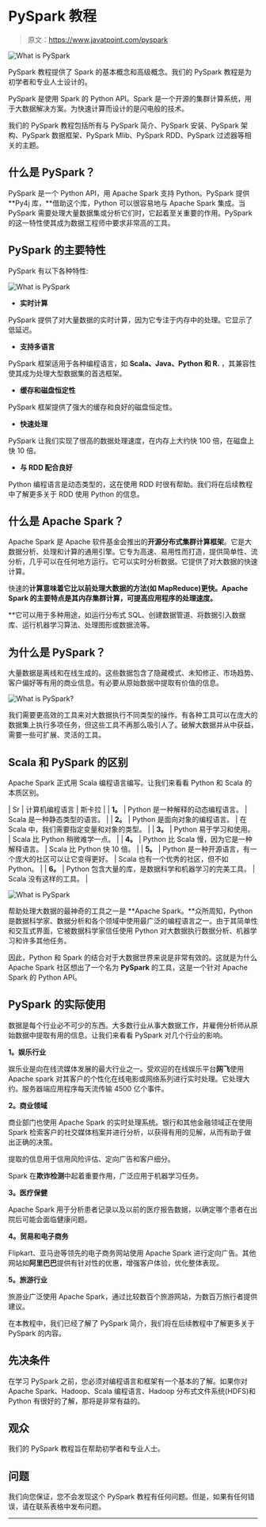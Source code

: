 # PySpark 教程

> 原文：<https://www.javatpoint.com/pyspark>

![What is PySpark](img/f50c2516c59c4a4243e7bb961921a082.png)

PySpark 教程提供了 Spark 的基本概念和高级概念。我们的 PySpark 教程是为初学者和专业人士设计的。

PySpark 是使用 Spark 的 Python API。Spark 是一个开源的集群计算系统，用于大数据解决方案。为快速计算而设计的是闪电般的技术。

我们的 PySpark 教程包括所有与 PySpark 简介、PySpark 安装、PySpark 架构、PySpark 数据框架、PySpark Mlib、PySpark RDD、PySpark 过滤器等相关的主题。

## 什么是 PySpark？

PySpark 是一个 Python API，用 Apache Spark 支持 Python。PySpark 提供 **Py4j 库，**借助这个库，Python 可以很容易地与 Apache Spark 集成。当 PySpark 需要处理大量数据集或分析它们时，它起着至关重要的作用。PySpark 的这一特性使其成为数据工程师中要求非常高的工具。

## PySpark 的主要特性

PySpark 有以下各种特性:

![What is PySpark](img/f978e8820d2dd3896914b6711cd6b1a3.png)

*   **实时计算**

PySpark 提供了对大量数据的实时计算，因为它专注于内存中的处理。它显示了低延迟。

*   **支持多语言**

PySpark 框架适用于各种编程语言，如 **Scala、Java、Python 和 R.** ，其兼容性使其成为处理大型数据集的首选框架。

*   **缓存和磁盘恒定性**

PySpark 框架提供了强大的缓存和良好的磁盘恒定性。

*   **快速处理**

PySpark 让我们实现了很高的数据处理速度，在内存上大约快 100 倍，在磁盘上快 10 倍。

*   **与 RDD 配合良好**

Python 编程语言是动态类型的，这在使用 RDD 时很有帮助。我们将在后续教程中了解更多关于 RDD 使用 Python 的信息。

## 什么是 Apache Spark？

Apache Spark 是 Apache 软件基金会推出的**开源分布式集群计算框架**。它是大数据分析、处理和计算的通用引擎。它专为高速、易用性而打造，提供简单性、流分析，几乎可以在任何地方运行。它可以实时分析数据。它提供了对大数据的快速计算。

快速的**计算意味着它比以前处理大数据的方法(如 **MapReduce)更快。**Apache Spark 的主要特点是其**内存集群**计算，可提高应用程序的处理速度。**

 **它可以用于多种用途，如运行分布式 SQL、创建数据管道、将数据引入数据库、运行机器学习算法、处理图形或数据流等。

## 为什么是 PySpark？

大量数据是离线和在线生成的。这些数据包含了隐藏模式、未知修正、市场趋势、客户偏好等有用的商业信息。有必要从原始数据中提取有价值的信息。

![What is PySpark?](img/104b7823f400342b87bbe70b588643a9.png)

我们需要更高效的工具来对大数据执行不同类型的操作。有各种工具可以在庞大的数据集上执行多项任务，但这些工具不再那么吸引人了。破解大数据并从中获益，需要一些可扩展、灵活的工具。

## Scala 和 PySpark 的区别

Apache Spark 正式用 Scala 编程语言编写。让我们来看看 Python 和 Scala 的本质区别。

| Sr | 计算机编程语言 | 斯卡拉 |
| **1。** | Python 是一种解释的动态编程语言。 | Scala 是一种静态类型的语言。 |
| **2。** | Python 是面向对象的编程语言。 | 在 Scala 中，我们需要指定变量和对象的类型。 |
| **3。** | Python 易于学习和使用。 | Scala 比 Python 稍微难学一点。 |
| **4。** | Python 比 Scala 慢，因为它是一种解释语言。 | Scala 比 Python 快 10 倍。 |
| **5。** | Python 是一种开源语言，有一个庞大的社区可以让它变得更好。 | Scala 也有一个优秀的社区，但不如 Python。 |
| **6。** | Python 包含大量的库，是数据科学和机器学习的完美工具。 | Scala 没有这样的工具。 |

![What is PySpark](img/67bc2b5ea476dad75c9db7c025d091fd.png)

帮助处理大数据的最神奇的工具之一是 **Apache Spark。**众所周知，Python 是数据科学家、数据分析和各个领域中使用最广泛的编程语言之一。由于其简单性和交互式界面，它被数据科学家信任使用 Python 对大数据执行数据分析、机器学习和许多其他任务。

因此，Python 和 Spark 的结合对于大数据世界来说是非常有效的。这就是为什么 Apache Spark 社区想出了一个名为 **PySpark** 的工具，这是一个针对 Apache Spark 的 Python API。

## PySpark 的实际使用

数据是每个行业必不可少的东西。大多数行业从事大数据工作，并雇佣分析师从原始数据中提取有用的信息。让我们来看看 PySpark 对几个行业的影响。

**1。娱乐行业**

娱乐业是向在线流媒体发展的最大行业之一。受欢迎的在线娱乐平台**网飞**使用 Apache spark 对其客户的个性化在线电影或网络系列进行实时处理。它处理大约。服务器端应用程序每天流传输 4500 亿个事件。

**2。商业领域**

商业部门也使用 Apache Spark 的实时处理系统。银行和其他金融领域正在使用 Spark 检索客户的社交媒体档案并进行分析，以获得有用的见解，从而有助于做出正确的决策。

提取的信息用于信用风险评估、定向广告和客户细分。

Spark 在**欺诈检测**中起着重要作用，广泛应用于机器学习任务。

**3。医疗保健**

Apache Spark 用于分析患者记录以及以前的医疗报告数据，以确定哪个患者在出院后可能会面临健康问题。

**4。贸易和电子商务**

Flipkart、亚马逊等领先的电子商务网站使用 Apache Spark 进行定向广告。其他网站如**阿里巴巴**提供有针对性的优惠，增强客户体验，优化整体表现。

**5。旅游行业**

旅游业广泛使用 Apache Spark，通过比较数百个旅游网站，为数百万旅行者提供建议。

在本教程中，我们已经了解了 PySpark 简介，我们将在后续教程中了解更多关于 PySpark 的内容。

## 先决条件

在学习 PySpark 之前，您必须对编程语言和框架有一个基本的了解。如果你对 Apache Spark、Hadoop、Scala 编程语言、Hadoop 分布式文件系统(HDFS)和 Python 有很好的了解，那将是非常有益的。

## 观众

我们的 PySpark 教程旨在帮助初学者和专业人士。

## 问题

我们向您保证，您不会发现这个 PySpark 教程有任何问题。但是，如果有任何错误，请在联系表格中发布问题。

* * ***